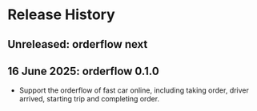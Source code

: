# Release History

## Unreleased: orderflow next



## 16 June 2025: orderflow 0.1.0

* Support the orderflow of fast car online, including taking order, driver arrived, starting trip and completing order.